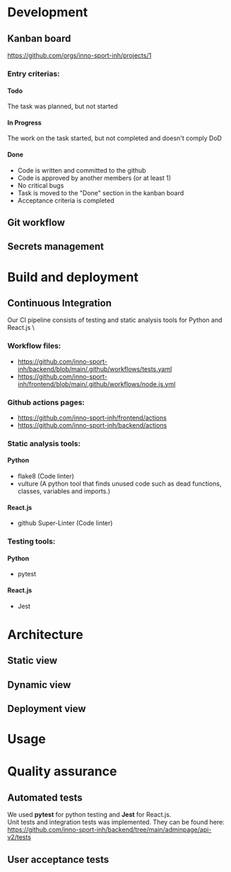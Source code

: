 # Development
## Kanban board
https://github.com/orgs/inno-sport-inh/projects/1
### Entry criterias:
#### Todo
The task was planned, but not started
#### In Progress
The work on the task started, but not completed and doesn't comply DoD
#### Done
- Code is written and committed to the github
- Code is approved by another members (or at least 1)
- No critical bugs
- Task is moved to the "Done" section in the kanban board
- Acceptance criteria is completed
## Git workflow

## Secrets management



# Build and deployment
## Continuous Integration
Our CI pipeline consists of testing and static analysis tools for Python and React.js \
### Workflow files:
- https://github.com/inno-sport-inh/backend/blob/main/.github/workflows/tests.yaml
- https://github.com/inno-sport-inh/frontend/blob/main/.github/workflows/node.js.yml

### Github actions pages:
- https://github.com/inno-sport-inh/frontend/actions
- https://github.com/inno-sport-inh/backend/actions
  
### Static analysis tools:
#### Python
- flake8 (Code linter)
- vulture (A python tool that finds unused code such as dead functions, classes, variables and imports.)
#### React.js
- github Super-Linter (Code linter)
### Testing tools:
#### Python
- pytest
#### React.js
- Jest

# Architecture
## Static view

## Dynamic view

## Deployment view



# Usage



# Quality assurance
## Automated tests
We used **pytest** for python testing and **Jest** for React.js. \
Unit tests and integration tests was implemented. They can be found here: \
https://github.com/inno-sport-inh/backend/tree/main/adminpage/api-v2/tests
## User acceptance tests


